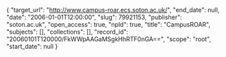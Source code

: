 {
  "target_url": "http://www.campus-roar.ecs.soton.ac.uk/", 
  "end_date": null, 
  "date": "2006-01-01T12:00:00", 
  "slug": 79921153, 
  "publisher": "soton.ac.uk", 
  "open_access": true, 
  "npld": true, 
  "title": "CampusROAR", 
  "subjects": [], 
  "collections": [], 
  "record_id": "20060101T120000/FkWWpAAGaMSgkHhRTF0nGA==", 
  "scope": "root", 
  "start_date": null
}

